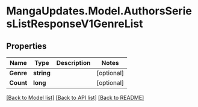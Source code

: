 # MangaUpdates.Model.AuthorsSeriesListResponseV1GenreList

## Properties

Name | Type | Description | Notes
------------ | ------------- | ------------- | -------------
**Genre** | **string** |  | [optional] 
**Count** | **long** |  | [optional] 

[[Back to Model list]](../README.md#documentation-for-models) [[Back to API list]](../README.md#documentation-for-api-endpoints) [[Back to README]](../README.md)

